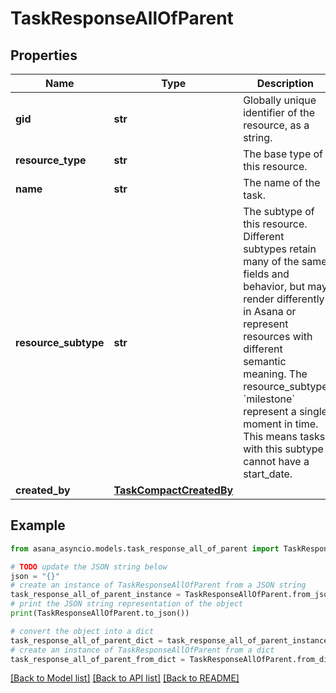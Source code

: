 # TaskResponseAllOfParent


## Properties

Name | Type | Description | Notes
------------ | ------------- | ------------- | -------------
**gid** | **str** | Globally unique identifier of the resource, as a string. | [optional] [readonly] 
**resource_type** | **str** | The base type of this resource. | [optional] [readonly] 
**name** | **str** | The name of the task. | [optional] 
**resource_subtype** | **str** | The subtype of this resource. Different subtypes retain many of the same fields and behavior, but may render differently in Asana or represent resources with different semantic meaning. The resource_subtype &#x60;milestone&#x60; represent a single moment in time. This means tasks with this subtype cannot have a start_date. | [optional] 
**created_by** | [**TaskCompactCreatedBy**](TaskCompactCreatedBy.md) |  | [optional] 

## Example

```python
from asana_asyncio.models.task_response_all_of_parent import TaskResponseAllOfParent

# TODO update the JSON string below
json = "{}"
# create an instance of TaskResponseAllOfParent from a JSON string
task_response_all_of_parent_instance = TaskResponseAllOfParent.from_json(json)
# print the JSON string representation of the object
print(TaskResponseAllOfParent.to_json())

# convert the object into a dict
task_response_all_of_parent_dict = task_response_all_of_parent_instance.to_dict()
# create an instance of TaskResponseAllOfParent from a dict
task_response_all_of_parent_from_dict = TaskResponseAllOfParent.from_dict(task_response_all_of_parent_dict)
```
[[Back to Model list]](../README.md#documentation-for-models) [[Back to API list]](../README.md#documentation-for-api-endpoints) [[Back to README]](../README.md)


